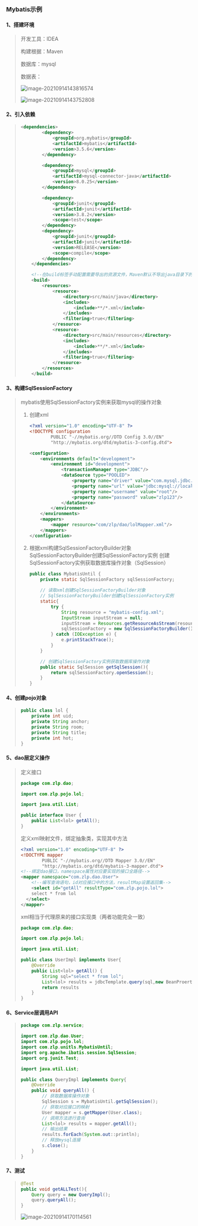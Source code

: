 ### Mybatis示例

#### 1、搭建环境

> 开发工具：IDEA
>
> 构建根据：Maven
>
> 数据库：mysql
>
> 数据表：
>
> ![image-20210914143816574](image/image-20210914143816574.png)
>
> ![image-20210914143752808](image/image-20210914143752808.png)

#### 2、引入依赖

> ```xml
> <dependencies>
>         <dependency>
>             <groupId>org.mybatis</groupId>
>             <artifactId>mybatis</artifactId>
>             <version>3.5.6</version>
>         </dependency>
> 
>         <dependency>
>             <groupId>mysql</groupId>
>             <artifactId>mysql-connector-java</artifactId>
>             <version>8.0.25</version>
>         </dependency>
> 
>         <dependency>
>             <groupId>junit</groupId>
>             <artifactId>junit</artifactId>
>             <version>3.8.2</version>
>             <scope>test</scope>
>         </dependency>
>         <dependency>
>             <groupId>junit</groupId>
>             <artifactId>junit</artifactId>
>             <version>RELEASE</version>
>             <scope>compile</scope>
>         </dependency>
>     </dependencies>
> 
>     <!--在build标签手动配置需要导出的资源文件，Maven默认不导出java目录下的配置文件-->
>     <build>
>         <resources>
>             <resource>
>                 <directory>src/main/java</directory>
>                 <includes>
>                     <include>**/*.xml</include>
>                 </includes>
>                 <filtering>true</filtering>
>             </resource>
>             <resource>
>                 <directory>src/main/resources</directory>
>                 <includes>
>                     <include>**/*.xml</include>
>                 </includes>
>                 <filtering>true</filtering>
>             </resource>
>         </resources>
>     </build>
> ```

#### 3、构建SqlSessionFactory

> mybatis使用SqlSessionFactory实例来获取mysql的操作对象
>
> 1. 创建xml
>
>    ```xml
>    <?xml version="1.0" encoding="UTF-8" ?>
>    <!DOCTYPE configuration
>            PUBLIC "-//mybatis.org//DTD Config 3.0//EN"
>            "http://mybatis.org/dtd/mybatis-3-config.dtd">
>    
>    <configuration>
>        <environments default="development">
>            <environment id="development">
>                <transactionManager type="JDBC"/>
>                <dataSource type="POOLED">
>                    <property name="driver" value="com.mysql.jdbc.Driver"/>
>                    <property name="url" value="jdbc:mysql://localhost:3306/doyu?serverTimezone=UTC&amp;characterEncoding=utf8&amp;useSSL=false&amp;useUnicode=true"/>
>                    <property name="username" value="root"/>
>                    <property name="password" value="zlp123"/>
>                </dataSource>
>            </environment>
>        </environments>
>        <mappers>
>            <mapper resource="com/zlp/dao/lolMapper.xml"/>
>        </mappers>
>    </configuration>
>    ```
>
> 2. 根据xml构建SqlSessionFactoryBuilder对象
>    SqlSessionFactoryBuilder创建SqlSessionFactory实例
>    创建SqlSessionFactory实例获取数据库操作对象（SqlSession）
>
>    ```java
>    public class MybatisUntil {
>        private static SqlSessionFactory sqlSessionFactory;
>    	
>        // 读取xml创建SqlSessionFactoryBuilder对象
>        // SqlSessionFactoryBuilder创建SqlSessionFactory实例
>        static{
>            try {
>                String resource = "mybatis-config.xml";
>                InputStream inputStream = null;
>                inputStream = Resources.getResourceAsStream(resource);
>                sqlSessionFactory = new SqlSessionFactoryBuilder().build(inputStream);
>            } catch (IOException e) {
>                e.printStackTrace();
>            }
>        }
>    
>        // 创建SqlSessionFactory实例获取数据库操作对象
>        public static SqlSession getSqlSession(){
>            return sqlSessionFactory.openSession();
>        }
>    }
>    
>    ```

#### 4、创建pojo对象

> ```java
> public class lol {
>     private int uid;
>     private String anchor;
>     private String room;
>     private String title;
>     private int hot;
> }
> ```

#### 5、dao层定义操作

> 定义接口
>
> ```java
> package com.zlp.dao;
> 
> import com.zlp.pojo.lol;
> 
> import java.util.List;
> 
> public interface User {
>     public List<lol> getAll();
> }
> 
> ```
>
> 定义xml映射文件，绑定抽象类，实现其中方法
>
> ```xml
> <?xml version="1.0" encoding="UTF-8" ?>
> <!DOCTYPE mapper
>         PUBLIC "-//mybatis.org//DTD Mapper 3.0//EN"
>         "http://mybatis.org/dtd/mybatis-3-mapper.dtd">
> <!--绑定dao接口，namespace属性对应要实现的接口全路径-->
> <mapper namespace="com.zlp.dao.User">
>     <!--编写查询语句，id对应接口中的方法，resultMap设置返回集-->
>     <select id="getAll" resultType="com.zlp.pojo.lol">
>     select * from lol
>   </select>
> </mapper>
> ```
>
> xml相当于代理原来的接口实现类（两者功能完全一致）
>
> ```java
> package com.zlp.dao;
> 
> import com.zlp.pojo.lol;
> 
> import java.util.List;
> 
> public class UserImpl implements User{
>     @Override
>     public List<lol> getAll() {
>         String sql="select * from lol";
>         List<lol> results = jdbcTemplate.query(sql,new BeanProertyRowMapper<lol>(lol.class));
>         return results
>     }
> }
> ```

#### 6、Service层调用API

> ```java
> package com.zlp.service;
> 
> import com.zlp.dao.User;
> import com.zlp.pojo.lol;
> import com.zlp.unitls.MybatisUntil;
> import org.apache.ibatis.session.SqlSession;
> import org.junit.Test;
> 
> import java.util.List;
> 
> public class QueryImpl implements Query{
>     @Override
>     public void queryAll() {
>         // 获取数据库操作对象
>         SqlSession s = MybatisUntil.getSqlSession();
>         // 获取对应接口的映射
>         User mapper = s.getMapper(User.class);
>         // 调用方法进行查询
>         List<lol> results = mapper.getAll();
>         // 输出结果
>         results.forEach(System.out::println);
>         // 释放mysql连接
>         s.close();
>     }
> }
> ```

#### 7、测试

> ```java
> @Test
> public void getALLTest(){
>     Query query = new QueryImpl();
>     query.queryAll();
> }
> ```
>
> ![image-20210914170114561](image/image-20210914170114561.png)